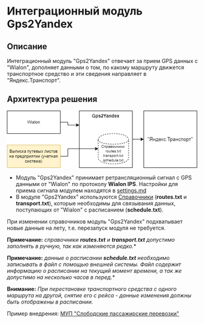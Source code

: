 # Интеграционный модуль Gps2Yandex

## Описание

Интеграционный модуль "Gps2Yandex" отвечает за прием GPS данных c "Wialon", дополняет данными о том, по какому маршруту движется 
транспортное средство и эти сведения направляет в "Яндекс.Транспорт".

## Архитектура решения

![](./documents/solution_scheme.png)


* Модуль "Gps2Yandex" принимает ретрансляционный сигнал с GPS данными от "Wialon" по протоколу **Wialon IPS**. Настройки 
для приема сигнала модулем находятся в [settings.md](./documents/settings.md)
* В модуле "Gps2Yandex" используются [Справочники](./documents/file_format.md) (**routes.txt** и **transport.txt**), которые необходимы
для связывания данных, поступающих от "Wialon" с расписанием (**schedule.txt**).

При изменении справочников модуль "Gps2Yandex" подхватывает новые данные на лету, т.е. перезапуск модуля не требуется.

**Примечание:** *справочники **routes.txt** и **transport.txt** допустимо заполнять в ручную, так как изменяются редко.**

**Примечание:** *данные о расписании **schedule.txt** необходимо записывать в файл с помощью внешней системы. 
Файл содержит информацию о расписании на текущий момент времени, а так же допустимо на несколько часов в перед.**

**Внимание:** *При перестановке транспортного средства с одного маршрута на другой, снятие его с рейса -
 данные изменения должны быть отображены в расписании.*
 
Пример внедрения: [МУП "Слободские пассажирские перевозки"](https://yandex.ru/maps/11073/slobodskoy/transport/?ll=50.186608%2C58.726874&z=13.6)
